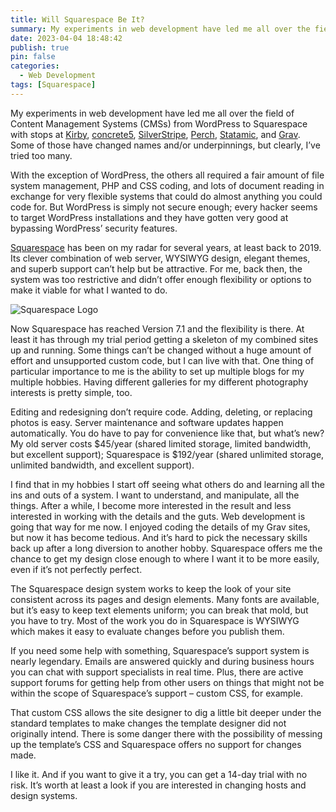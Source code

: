 ```yaml
---
title: Will Squarespace Be It?
summary: My experiments in web development have led me all over the field of Content Management Systems (CMSs) from WordPress to Squarespace with stops at [Kirby](https://getkirby.com/), [concrete5](https://www.concretecms.com/), [SilverStripe](https://www.silverstripe.org/), [Perch](https://perchrunway.com/), [Statamic](https://statamic.com/), and [Grav](https://getgrav.org/). Some of those have changed names and/or underpinnings, but clearly, I’ve tried too many.
date: 2023-04-04 18:48:42
publish: true
pin: false
categories:
  - Web Development
tags: [Squarespace]
---
```


My experiments in web development have led me all over the field of Content Management Systems (CMSs) from WordPress to Squarespace with stops at [Kirby](https://getkirby.com/), [concrete5](https://www.concretecms.com/), [SilverStripe](https://www.silverstripe.org/), [Perch](https://perchrunway.com/), [Statamic](https://statamic.com/), and [Grav](https://getgrav.org/). Some of those have changed names and/or underpinnings, but clearly, I’ve tried too many.

With the exception of WordPress, the others all required a fair amount of file system management, PHP and CSS coding, and lots of document reading in exchange for very flexible systems that could do almost anything you could code for. But WordPress is simply not secure enough; every hacker seems to target WordPress installations and they have gotten very good at bypassing WordPress’ security features.

[Squarespace](https://www.squarespace.com/) has been on my radar for several years, at least back to 2019. Its clever combination of web server, WYSIWYG design, elegant themes, and superb support can’t help but be attractive. For me, back then, the system was too restrictive and didn’t offer enough flexibility or options to make it viable for what I wanted to do.

<img src="/images/wp-content/uploads/2023/10/squarespace-logo-horizontal-black.jpg" alt="Squarespace Logo" style="display: block; margin: 1em auto 1em auto">

Now Squarespace has reached Version 7.1 and the flexibility is there. At least it has through my trial period getting a skeleton of my combined sites up and running. Some things can’t be changed without a huge amount of effort and unsupported custom code, but I can live with that. One thing of particular importance to me is the ability to set up multiple blogs for my multiple hobbies. Having different galleries for my different photography interests is pretty simple, too.

Editing and redesigning don’t require code. Adding, deleting, or replacing photos is easy. Server maintenance and software updates happen automatically. You do have to pay for convenience like that, but what’s new? My old server costs $45/year (shared limited storage, limited bandwidth, but excellent support); Squarespace is $192/year (shared unlimited storage, unlimited bandwidth, and excellent support).

I find that in my hobbies I start off seeing what others do and learning all the ins and outs of a system. I want to understand, and manipulate, all the things. After a while, I become more interested in the result and less interested in working with the details and the guts. Web development is going that way for me now. I enjoyed coding the details of my Grav sites, but now it has become tedious. And it’s hard to pick the necessary skills back up after a long diversion to another hobby. Squarespace offers me the chance to get my design close enough to where I want it to be more easily, even if it’s not perfectly perfect.

The Squarespace design system works to keep the look of your site consistent across its pages and design elements. Many fonts are available, but it’s easy to keep text elements uniform; you can break that mold, but you have to try. Most of the work you do in Squarespace is WYSIWYG which makes it easy to evaluate changes before you publish them.

If you need some help with something, Squarespace’s support system is nearly legendary. Emails are answered quickly and during business hours you can chat with support specialists in real time. Plus, there are active support forums for getting help from other users on things that might not be within the scope of Squarespace’s support – custom CSS, for example.

That custom CSS allows the site designer to dig a little bit deeper under the standard templates to make changes the template designer did not originally intend. There is some danger there with the possibility of messing up the template’s CSS and Squarespace offers no support for changes made.

I like it. And if you want to give it a try, you can get a 14-day trial with no risk. It’s worth at least a look if you are interested in changing hosts and design systems.
